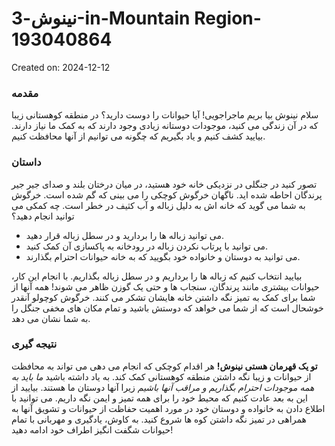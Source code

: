 # نینوش-3-in-Mountain Region-193040864

Created on: 2024-12-12

### مقدمه
سلام نینوش بیا بریم ماجراجویی! آیا حیوانات را دوست دارید؟ در منطقه کوهستانی زیبا که در آن زندگی می کنید، موجودات دوستانه زیادی وجود دارند که به کمک ما نیاز دارند. بیایید کشف کنیم و یاد بگیریم که چگونه می توانیم از آنها محافظت کنیم.

### داستان
تصور کنید در جنگلی در نزدیکی خانه خود هستید، در میان درختان بلند و صدای جیر جیر پرندگان احاطه شده اید. ناگهان خرگوش کوچکی را می بینی که گم شده است. خرگوش به شما می گوید که خانه اش به دلیل زباله و آب کثیف در خطر است. چه کمکی می توانید انجام دهید؟
* می توانید زباله ها را بردارید و در سطل زباله قرار دهید.
* می توانید با پرتاب نکردن زباله در رودخانه به پاکسازی آن کمک کنید.
* می توانید به دوستان و خانواده خود بگویید که به خانه حیوانات احترام بگذارند.

بیایید انتخاب کنیم که زباله ها را برداریم و در سطل زباله بگذاریم. با انجام این کار، حیوانات بیشتری مانند پرندگان، سنجاب ها و حتی یک گوزن ظاهر می شوند! همه آنها از شما برای کمک به تمیز نگه داشتن خانه هایشان تشکر می کنند. خرگوش کوچولو آنقدر خوشحال است که از شما می خواهد که دوستش باشید و تمام مکان های مخفی جنگل را به شما نشان می دهد.

### نتیجه گیری
**تو یک قهرمان هستی نینوش!** هر اقدام کوچکی که انجام می دهی می تواند به محافظت از حیوانات و زیبا نگه داشتن منطقه کوهستانی کمک کند. به یاد داشته باشید *ما باید به همه موجودات احترام بگذاریم و مراقب آنها باشیم* زیرا آنها دوستان ما هستند. بیایید از این به بعد عادت کنیم که محیط خود را برای همه تمیز و ایمن نگه داریم. می توانید با اطلاع دادن به خانواده و دوستان خود در مورد اهمیت حفاظت از حیوانات و تشویق آنها به همراهی در تمیز نگه داشتن کوه ها شروع کنید. به کاوش، یادگیری و مهربانی با تمام حیوانات شگفت انگیز اطراف خود ادامه دهید!